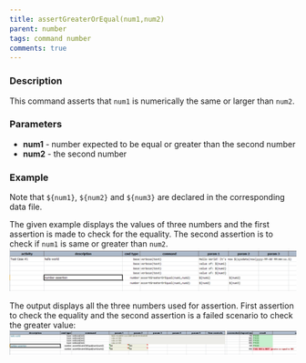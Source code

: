 ```yaml
---
title: assertGreaterOrEqual(num1,num2)
parent: number
tags: command number
comments: true
---
```



### Description
This command asserts that `num1` is numerically the same or larger than `num2`.


### Parameters
- **num1** \- number expected to be equal or greater than the second number
- **num2** \- the second number


### Example
Note that `${num1}`, `${num2}` and `${num3}` are declared in the corresponding data file.

The given example displays the values of three numbers and the first assertion is made to check for the equality. 
The second assertion is to check if `num1` is same or greater than `num2`.<br/>
![](image/assertGreaterOrEqual_01.png)

The output displays all the three numbers used for assertion. First assertion to check the equality and the second 
assertion is a failed scenario to check the greater value:<br/>
![](image/assertGreaterOrEqual_02.png)
